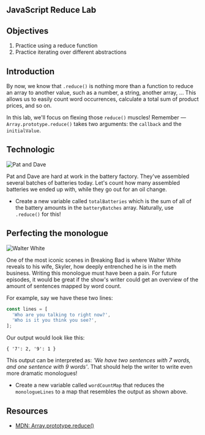 JavaScript Reduce Lab
---

## Objectives

1. Practice using a reduce function
2. Practice iterating over different abstractions

## Introduction
By now, we know that `.reduce()` is nothing more than a function to reduce an array to another value, such as a number,
a string, another array, ... This allows us to easily count word occurrences, calculate a total sum of product prices,
and so on.

In this lab, we'll focus on flexing those `reduce()` muscles! Remember — `Array.prototype.reduce()` takes two
arguments: the `callback` and the `initialValue`.

## Technologic
![Pat and Dave](http://i.imgur.com/UG8wcJo.gifv)

Pat and Dave are hard at work in the battery factory. They've assembled several batches of batteries today. Let's count
how many assembled batteries we ended up with, while they go out for an oil change.

* Create a new variable called `totalBatteries` which is the sum of all of the battery amounts in the `batteryBatches`
array. Naturally, use `.reduce()` for this!


## Perfecting the monologue
![Walter White](https://media.giphy.com/media/YyOQPNOesPtWo/giphy.gif)

One of the most iconic scenes in Breaking Bad is where Walter White reveals to his wife, Skyler, how deeply entrenched
he is in the meth business. Writing this monologue must have been a pain. For future episodes, it would be great if the
show's writer could get an overview of the amount of sentences mapped by word count.

For example, say we have these two lines:

```js
const lines = [
  'Who are you talking to right now?',
  'Who is it you think you see?',
];
```

Our output would look like this:

```
{ '7': 2, '9': 1 }
```

This output can be interpreted as: _'We have two sentences with 7 words, and one sentence with 9 words'_. That should
help the writer to write even more dramatic monologues!

* Create a new variable called `wordCountMap` that reduces the `monologueLines` to a map that resembles the output as
shown above.

## Resources

- [MDN: Array.prototype.reduce()](https://developer.mozilla.org/en-US/docs/Web/JavaScript/Reference/Global_Objects/Array/Reduce)
